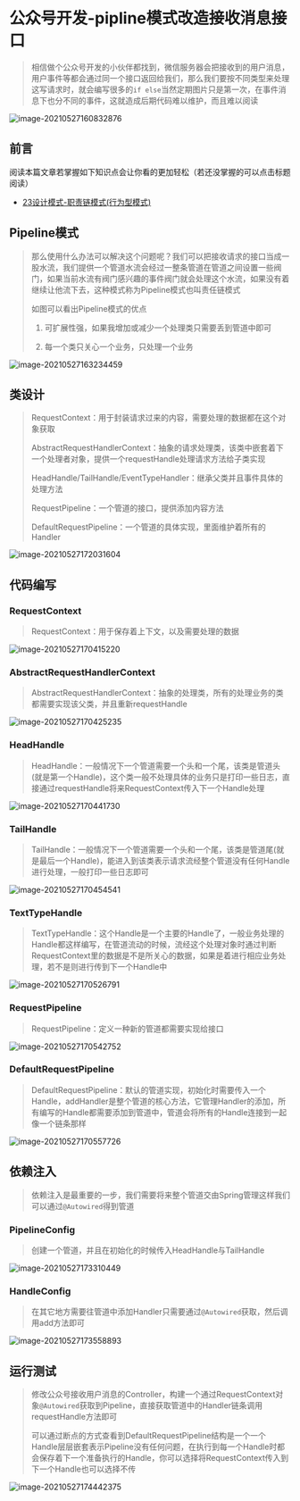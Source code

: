 # 公众号开发-pipline模式改造接收消息接口

> 相信做个公众号开发的小伙伴都找到，微信服务器会把接收到的用户消息，用户事件等都会通过同一个接口返回给我们，那么我们要按不同类型来处理这写请求时，就会编写很多的`if else`当然定期图片只是第一次，在事件消息下也分不同的事件，这就造成后期代码难以维护，而且难以阅读

![image-20210527160832876](./images/image-20210527160832876.png)

## 前言

阅读本篇文章若掌握如下知识点会让你看的更加轻松（若还没掌握的可以点击标题阅读）

- [23设计模式-职责链模式(行为型模式)](https://blog.csdn.net/weixin_44642403/article/details/115671175)

## Pipeline模式

> 那么使用什么办法可以解决这个问题呢？我们可以把接收请求的接口当成一股水流，我们提供一个管道水流会经过一整条管道在管道之间设置一些阀门，如果当前水流有阀门感兴趣的事件阀门就会处理这个水流，如果没有着继续让他流下去，这种模式称为Pipeline模式也叫责任链模式
>
> 如图可以看出Pipeline模式的优点
>
> 1. 可扩展性强，如果我增加或减少一个处理类只需要丢到管道中即可
>
> 2. 每一个类只关心一个业务，只处理一个业务

![image-20210527163234459](./images/image-20210527162947491.png)

## 类设计

> RequestContext：用于封装请求过来的内容，需要处理的数据都在这个对象获取
>
> AbstractRequestHandlerContext：抽象的请求处理类，该类中嵌套着下一个处理者对象，提供一个requestHandle处理请求方法给子类实现
>
> HeadHandle/TailHandle/EventTypeHandler：继承父类并且事件具体的处理方法
>
> RequestPipeline：一个管道的接口，提供添加内容方法
>
> DefaultRequestPipeline：一个管道的具体实现，里面维护着所有的Handler

![image-20210527172031604](./images/image-20210527164726481.png)

## 代码编写

### RequestContext

> RequestContext：用于保存着上下文，以及需要处理的数据

![image-20210527170415220](./images/image-20210527170415220.png)

### AbstractRequestHandlerContext

> AbstractRequestHandlerContext：抽象的处理类，所有的处理业务的类都需要实现该父类，并且重新requestHandle

![image-20210527170425235](./images/image-20210527170425235.png)

### HeadHandle

> HeadHandle：一般情况下一个管道需要一个头和一个尾，该类是管道头(就是第一个Handle)，这个类一般不处理具体的业务只是打印一些日志，直接通过requestHandle将来RequestContext传入下一个Handle处理

![image-20210527170441730](./images/image-20210527170441730.png)

### TailHandle

> TailHandle：一般情况下一个管道需要一个头和一个尾，该类是管道尾(就是最后一个Handle)，能进入到该类表示请求流经整个管道没有任何Handle进行处理，一般打印一些日志即可

![image-20210527170454541](./images/image-20210527170454541.png)

### TextTypeHandle

> TextTypeHandle：这个Handle是一个主要的Handle了，一般业务处理的Handle都这样编写，在管道流动的时候，流经这个处理对象时通过判断RequestContext里的数据是不是所关心的数据，如果是着进行相应业务处理，若不是则进行传到下一个Handle中

![image-20210527170526791](./images/image-20210527170526791.png)

### RequestPipeline

> RequestPipeline：定义一种新的管道都需要实现给接口

![image-20210527170542752](./images/image-20210527170542752.png)

### DefaultRequestPipeline

> DefaultRequestPipeline：默认的管道实现，初始化时需要传入一个Handle，addHandler是整个管道的核心方法，它管理Handler的添加，所有编写的Handle都需要添加到管道中，管道会将所有的Handle连接到一起像一个链条那样

![image-20210527170557726](./images/image-20210527170557726.png)

## 依赖注入

> 依赖注入是最重要的一步，我们需要将来整个管道交由Spring管理这样我们可以通过`@Autowired`得到管道

### PipelineConfig

> 创建一个管道，并且在初始化的时候传入HeadHandle与TailHandle

![image-20210527173310449](./images/image-20210527173310449.png)

### HandleConfig

> 在其它地方需要往管道中添加Handler只需要通过`@Autowired`获取，然后调用add方法即可

![image-20210527173558893](./images/image-20210527173558893.png)

## 运行测试

> 修改公众号接收用户消息的Controller，构建一个通过RequestContext对象`@Autowired`获取到Pipeline，直接获取管道中的Handler链条调用requestHandle方法即可
>
> 可以通过断点的方式查看到DefaultRequestPipeline结构是一个一个Handle层层嵌套表示Pipeline没有任何问题，在执行到每一个Handle时都会保存着下一个准备执行的Handle，你可以选择将RequestContext传入到下一个Handle也可以选择不传

![image-20210527174442375](./images/image-20210527174442375.png)
